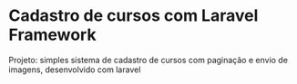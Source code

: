 # Cadastro de cursos com Laravel Framework



Projeto: simples sistema de cadastro de cursos com paginação e envio de imagens, desenvolvido com laravel